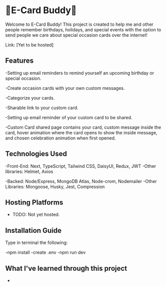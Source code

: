 
# 📅E-Card Buddy💌

Welcome to E-Card Buddy! This project is created to help me and other people remember birthdays, holidays, and special events with the option to send people we care about special occasion cards over the internet! 

Link: [Yet to be hosted]

## Features
-Setting up email reminders to remind yourself an upcoming birthday or special occasion.

-Create occasion cards with your own custom messages.

-Categorize your cards.

-Sharable link to your custom card.

-Setting up email reminder of your custom card to be shared.

-Custom Card shared page contains your card, custom message inside the card, hover animation where the card opens to show the inside message, and chosen celebration animation when first opened. 

## Technologies Used
-Front-End: Next, TypeScript, Tailwind CSS, DaisyUI, Redux, JWT
-Other libraries: Helmet, Axios

-Backed: Node/Express, MongoDB Atlas, Node-crom, Nodemailer
-Other Libraries: Mongoose, Husky, Jest, Compression

## Hosting Platforms
- TODO: Not yet hosted.

## Installation Guide
Type in terminal the following:

-npm install
-create .env
-npm run dev

## What I've learned through this project
-